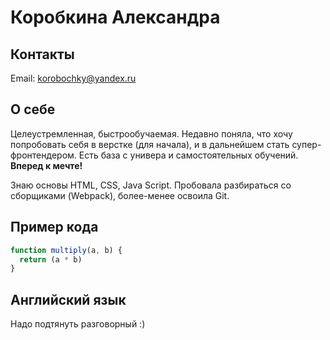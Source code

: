# Коробкина Александра
## Контакты
Email: korobochky@yandex.ru

## О себе
Целеустремленная, быстрообучаемая. Недавно поняла, что хочу попробовать себя в верстке (для начала), и в дальнейшем стать супер-фронтендером. Есть база с универа и самостоятельных обучений. **Вперед к мечте!**

Знаю основы HTML, CSS, Java Script. Пробовала разбираться со сборщиками (Webpack), более-менее освоила Git.

## Пример кода

```javascript
function multiply(a, b) {
  return (a * b)
}
```
## Английский язык
Надо подтянуть разговорный :)